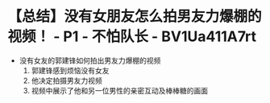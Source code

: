 # 【总结】没有女朋友怎么拍男友力爆棚的视频！ - P1 - 不怕队长 - BV1Ua411A7rt

-   没有女友的郭建锋如何拍出男友力爆棚的视频
    1.  郭建锋感到烦恼没有女友
    2.  他决定拍摄男友力视频
    3.  视频中展示了他和另一位男性的亲密互动及棒棒糖的画面